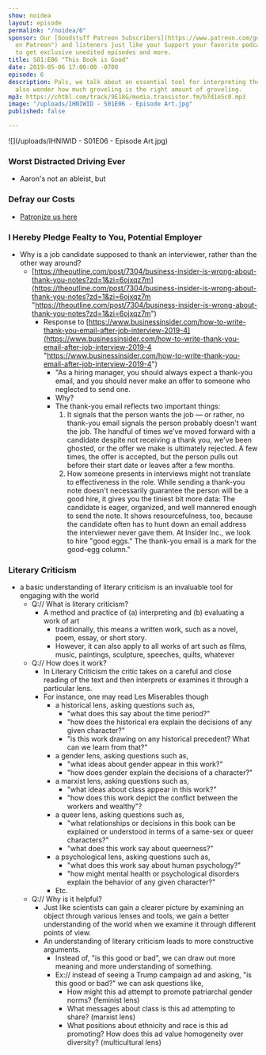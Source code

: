 ```yaml
---
show: noidea
layout: episode
permalink: "/noidea/6"
sponsor: Our [Goodstuff Patreon Subscribers](https://www.patreon.com/goodstuff "Goodstuff
  on Patreon") and listeners just like you! Support your favorite podcasts directly
  to get exclusive unedited episodes and more.
title: S01:E06 "This Book is Good"
date: 2019-05-06 17:00:00 -0700
episode: 6
description: Pals, we talk about an essential tool for interpreting the world, and
  also wonder how much groveling is the right amount of groveling.
mp3: https://chtbl.com/track/9E18G/media.transistor.fm/b7d1e5c0.mp3
image: "/uploads/IHNIWID - S01E06 - Episode Art.jpg"
published: false

---
```

![](/uploads/IHNIWID - S01E06 - Episode Art.jpg)

### Worst Distracted Driving Ever

* Aaron's not an ableist, but

### Defray our Costs

* [Patronize us here](https://www.patreon.com/goodstuff)

### I Hereby Pledge Fealty to You, Potential Employer

* Why is a job candidate supposed to thank an interviewer, rather than the other way around?
  * [https://theoutline.com/post/7304/business-insider-is-wrong-about-thank-you-notes?zd=1&zi=6ojxqz7m](https://theoutline.com/post/7304/business-insider-is-wrong-about-thank-you-notes?zd=1&zi=6ojxqz7m "https://theoutline.com/post/7304/business-insider-is-wrong-about-thank-you-notes?zd=1&zi=6ojxqz7m")
    * Response to [https://www.businessinsider.com/how-to-write-thank-you-email-after-job-interview-2019-4](https://www.businessinsider.com/how-to-write-thank-you-email-after-job-interview-2019-4 "https://www.businessinsider.com/how-to-write-thank-you-email-after-job-interview-2019-4")
      * "As a hiring manager, you should always expect a thank-you email, and you should never make an offer to someone who neglected to send one.
      * Why?
      * The thank-you email reflects two important things:
        1. It signals that the person wants the job — or rather, no thank-you email signals the person probably doesn't want the job. The handful of times we've moved forward with a candidate despite not receiving a thank you, we've been ghosted, or the offer we make is ultimately rejected. A few times, the offer is accepted, but the person pulls out before their start date or leaves after a few months.
        2. How someone presents in interviews might not translate to effectiveness in the role. While sending a thank-you note doesn't necessarily guarantee the person will be a good hire, it gives you the tiniest bit more data: The candidate is eager, organized, and well mannered enough to send the note. It shows resourcefulness, too, because the candidate often has to hunt down an email address the interviewer never gave them. At Insider Inc., we look to hire "good eggs." The thank-you email is a mark for the good-egg column."

### Literary Criticism

* a basic understanding of literary criticism is an invaluable tool for engaging with the world
  * Q:// What is literary criticism?
    * A method and practice of (a) interpreting and (b) evaluating a work of art
      * traditionally, this means a written work, such as a novel, poem, essay, or short story.
      * However, it can also apply to all works of art such as films, music, paintings, sculpture, speeches, quilts, whatever
  * Q:// How does it work?
    * In Literary Criticism the critic takes on a careful and close reading of the text and then interprets or examines it through a particular lens.
    * For instance, one may read Les Miserables though
      * a historical lens, asking questions such as,
        * "what does this say about the time period?"
        * "how does the historical era explain the decisions of any given character?"
        * "is this work drawing on any historical precedent? What can we learn from that?"
      * a gender lens, asking questions such as,
        * "what ideas about gender appear in this work?"
        * "how does gender explain the decisions of a character?"
      * a marxist lens, asking questions such as,
        * "what ideas about class appear in this work?"
        * "how does this work depict the conflict between the workers and wealthy"?
      * a queer lens, asking questions such as,
        * "what relationships or decisions in this book can be explained or understood in terms of a same-sex or queer characters?"
        * "what does this work say about queerness?"
      * a psychological lens, asking questions such as,
        * "what does this work say about human psychology?"
        * "how might mental health or psychological disorders explain the behavior of any given character?"
      * Etc.
  * Q:// Why is it helpful?
    * Just like scientists can gain a clearer picture by examining an object through various lenses and tools, we gain a better understanding of the world when we examine it through different points of view.
    * An understanding of literary criticism leads to more constructive arguments.
      * Instead of, "is this good or bad", we can draw out more meaning and more understanding of something.
      * Ex:// instead of seeing a Trump campaign ad and asking, "is this good or bad?" we can ask questions like,
        * How might this ad attempt to promote patriarchal gender norms? (feminist lens)
        * What messages about class is this ad attempting to share? (marxist lens)
        * What positions about ethnicity and race is this ad promoting? How does this ad value homogeneity over diversity? (multicultural lens)